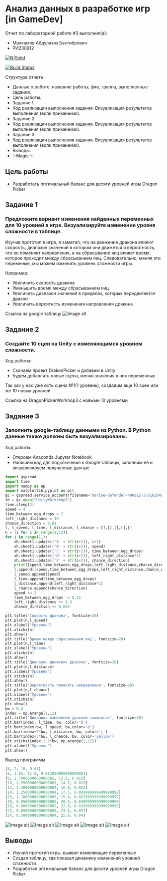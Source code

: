 # Анализ данных в разработке игр [in GameDev]
Отчет по лабораторной работе #3 выполнил(а):
- Махкамов Абдулазиз Бахтиёрович
- РИ230912
  

[![N|Solid](https://cldup.com/dTxpPi9lDf.thumb.png)](https://nodesource.com/products/nsolid)

[![Build Status](https://travis-ci.org/joemccann/dillinger.svg?branch=master)](https://travis-ci.org/joemccann/dillinger)

Структура отчета

- Данные о работе: название работы, фио, группа, выполненные задания.
- Цель работы.
- Задание 1.
- Код реализации выполнения задания. Визуализация результатов выполнения (если применимо).
- Задание 2.
- Код реализации выполнения задания. Визуализация результатов выполнения (если применимо).
- Задание 3.
- Код реализации выполнения задания. Визуализация результатов выполнения (если применимо).
- Выводы.
- ✨Magic ✨

## Цель работы
- Разработать оптимальный баланс для десяти уровней игры Dragon Picker

## Задание 1
### Предложите вариант изменения найденных переменных для 10 уровней в игре. Визуализируйте изменение уровня сложности в таблице.
Изучив прототип в игре, я заметил, что на движение дракона влияют скорость, диапазон значений в котором они движется и вероятность, что он поменяет направления, а на
сбрасывание яиц влияет время, которое проходит между сбрасыванием яиц. Следовательно, меняя эти перемнные, мы можем изменить уровень сложности игры.  
  
Например:  
  - Увеличить скорость дракона  
  - Уменьшить время между сбрасыванием яиц  
  - Увеличить диапазон значений в пределах, которых передвигается дракон  
  - Увеличить вероятнсть изменения направления дракона  

Ссылка на google таблицу
![Image alt](https://github.com/prepref/UrFU-GameAnalysis/raw/main/github-screenshots/google_table_Workshop3.png)

## Задание 2
### Создайте 10 сцен на Unity с изменяющимся уровнем сложности.
Ход работы:
- Скачаем проект DrakonPicker и добавим в Unity
- Будем добавлять новые сцена, меняя значения в них переменных
  
Так как у нас уже есть сцена №1(1 уровень), создадим еще 10 сцен или же 10 новых уровней  
  
Ссылка на DragonPickerWorkhop3 c новыми 10 уровнями


## Задание 3
### Заполнить google-таблицу данными из Python. В Python данные также должны быть визуализированы.
Ход работы:
- Откроем Anaconda Jupyter Notebook
- Напишим код для подключения к Google таблицы, заполним её и визуализируем полученные данные

```py
import gspread
import time
import numpy as np
import matplotlib.pyplot as plt
gc = gspread.service_account(filename='marine-defender-400812-27518204a81b.json')
sh = gc.open("UnityWorkshop3")
time.sleep(3)
speed = 4
time_between_egg_drops = 2
left_right_distance = 10
chance_direction = 0.01
l, l_speed, l_time, l_distance, l_chance = [],[],[],[],[]
n = [i for i in range(1,12)]
for i in range(11):
    sh.sheet1.update(('A' + str(i+2)), i+1)
    sh.sheet1.update(('B' + str(i+2)), speed)
    sh.sheet1.update(('C' + str(i+2)), time_between_egg_drops)
    sh.sheet1.update(('D' + str(i+2)), left_right_distance*2)
    sh.sheet1.update(('E' + str(i+2)), chance_direction)
    print([speed,time_between_egg_drops,left_right_distance,chance_direction])
    l.append([speed,time_between_egg_drops,left_right_distance,chance_direction])
    l_speed.append(speed)
    l_time.append(time_between_egg_drops)
    l_distance.append(left_right_distance*2)
    l_chance.append(chance_direction)
    speed += 2
    time_between_egg_drops -= 0.15
    left_right_distance += 1.5
    chance_direction += 0.003

plt.title('Скорость дракона', fontsize=20)
plt.plot(n,l_speed)
plt.xlabel("Уровень")
plt.xticks(n)
plt.show()
plt.title('Время между сбрасыванием яиц', fontsize=20)
plt.plot(n,l_time)
plt.xlabel("Уровень")
plt.xticks(n)
plt.show()
plt.title('Диапазон движения дракона', fontsize=20)
plt.plot(n,l_distance)
plt.xlabel("Уровень")
plt.xticks(n)
plt.show()
plt.title('Вероятность поменять направление', fontsize=20)
plt.plot(n,l_chance)
plt.xlabel("Уровень")
plt.xticks(n)
plt.show()
bw = 0.2
index = np.arange(1,12)
plt.title('Динамика изменений уровней сложности', fontsize=20)
plt.bar(index, l_time, bw, color='b')
plt.bar(index+bw, l_speed, bw,color='g')
plt.bar(index+2*bw, l_distance, bw, color='r')
plt.bar(index+3*bw, l_chance, bw, color='yellow')
plt.xticks(index+1.5*bw, np.arange(1,12))
plt.xlabel("Уровень")
plt.show()
```
Вывод программы
```py
[4, 2, 10, 0.01]
[6, 1.85, 11.5, 0.013000000000000001]
[8, 1.7000000000000002, 13.0, 0.016]
[10, 1.5500000000000003, 14.5, 0.019]
[12, 1.4000000000000004, 16.0, 0.022]
[14, 1.2500000000000004, 17.5, 0.024999999999999998]
[16, 1.1000000000000005, 19.0, 0.027999999999999997]
[18, 0.9500000000000005, 20.5, 0.030999999999999996]
[20, 0.8000000000000005, 22.0, 0.033999999999999996]
[22, 0.6500000000000005, 23.5, 0.037]
[24, 0.5000000000000004, 25.0, 0.04]
```
![Image alt](https://github.com/prepref/UrFU-GameAnalysis/raw/main/github-screenshots/speed_drakon.png)
![Image alt](https://github.com/prepref/UrFU-GameAnalysis/raw/main/github-screenshots/time_between_eggs.png)
![Image alt](https://github.com/prepref/UrFU-GameAnalysis/raw/main/github-screenshots/drakon_range.png)
![Image alt](https://github.com/prepref/UrFU-GameAnalysis/raw/main/github-screenshots/chance_direction.png)
![Image alt](https://github.com/prepref/UrFU-GameAnalysis/raw/main/github-screenshots/dynamic_change_levels.png)

## Выводы

- Изучил прототип игры, выявил изменяющие переменные
- Создал таблицу, где показал динамику изменений уровней сложности
- Разработал оптимальный баланс для десяти уровней игры Dragon Picker
